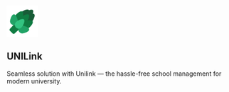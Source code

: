 <p align=" "><img src="https://github.com/isaacdarcilla/contesco-ui/blob/main/public/logo_96px.png" width="70"></p>

## **UNILink**

Seamless solution with Unilink — the hassle-free school management for modern university.